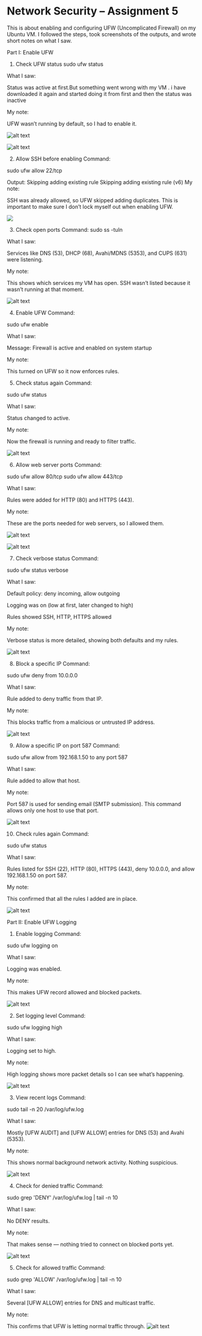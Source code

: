# Network Security – Assignment 5

This is about enabling and configuring UFW (Uncomplicated Firewall) on my Ubuntu VM. I followed the steps, took screenshots of the outputs, and wrote short notes on what I saw.



Part I: Enable UFW
1) Check UFW status
sudo ufw status


What I saw:

Status was active at first.But something went wrong with my VM . i have downloaded it again and started doing it from first and then the status was inactive

My note:

UFW wasn’t running by default, so I had to enable it.

![alt text](image.png)

![alt text](image-1.png)

2) Allow SSH before enabling
Command:

sudo ufw allow 22/tcp



Output:
Skipping adding existing rule
Skipping adding existing rule (v6)
My note:

SSH was already allowed, so UFW skipped adding duplicates. This is important to make sure I don’t lock myself out when enabling UFW.

![](image-2.png)


3) Check open ports
Command:
sudo ss -tuln


What I saw:

Services like DNS (53), DHCP (68), Avahi/MDNS (5353), and CUPS (631) were listening.

My note:

This shows which services my VM has open. SSH wasn’t listed because it wasn’t running at that moment.

![alt text](image-3.png)


4) Enable UFW
Command:


sudo ufw enable


What I saw:

Message: Firewall is active and enabled on system startup

My note:

This turned on UFW so it now enforces rules.



5) Check status again
Command:


sudo ufw status


What I saw:

Status changed to active.

My note:

Now the firewall is running and ready to filter traffic.

![alt text](image-4.png)

6) Allow web server ports
Command:


sudo ufw allow 80/tcp
sudo ufw allow 443/tcp


What I saw:

Rules were added for HTTP (80) and HTTPS (443).

My note:

These are the ports needed for web servers, so I allowed them.

![alt text](image-5.png)

![alt text](image-6.png)

7) Check verbose status
Command:


sudo ufw status verbose


What I saw:

Default policy: deny incoming, allow outgoing

Logging was on (low at first, later changed to high)

Rules showed SSH, HTTP, HTTPS allowed

My note:

Verbose status is more detailed, showing both defaults and my rules.

![alt text](image-7.png)

8) Block a specific IP
Command:


sudo ufw deny from 10.0.0.0


What I saw:

Rule added to deny traffic from that IP.

My note:

This blocks traffic from a malicious or untrusted IP address.

![alt text](image-8.png)

9) Allow a specific IP on port 587
Command:


sudo ufw allow from 192.168.1.50 to any port 587


What I saw:

Rule added to allow that host.

My note:

Port 587 is used for sending email (SMTP submission). This command allows only one host to use that port.

![alt text](image-9.png)

10) Check rules again
Command:


sudo ufw status


What I saw:

Rules listed for SSH (22), HTTP (80), HTTPS (443), deny 10.0.0.0, and allow 192.168.1.50 on port 587.

My note:

This confirmed that all the rules I added are in place.

![alt text](image-10.png)

Part II: Enable UFW Logging
1) Enable logging
Command:


sudo ufw logging on


What I saw:

Logging was enabled.

My note:

This makes UFW record allowed and blocked packets.

![alt text](image-11.png)


2) Set logging level
Command:


sudo ufw logging high


What I saw:

Logging set to high.

My note:

High logging shows more packet details so I can see what’s happening.

![alt text](image-12.png)

3) View recent logs
Command:


sudo tail -n 20 /var/log/ufw.log


What I saw:

Mostly [UFW AUDIT] and [UFW ALLOW] entries for DNS (53) and Avahi (5353).

My note:

This shows normal background network activity. Nothing suspicious.

![alt text](image-13.png)

4) Check for denied traffic
Command:


sudo grep 'DENY' /var/log/ufw.log | tail -n 10


What I saw:

No DENY results.

My note:

That makes sense — nothing tried to connect on blocked ports yet.

![alt text](7.png)

5) Check for allowed traffic
Command:


sudo grep 'ALLOW' /var/log/ufw.log | tail -n 10


What I saw:

Several [UFW ALLOW] entries for DNS and multicast traffic.

My note:

This confirms that UFW is letting normal traffic through.
![alt text](7.png)
